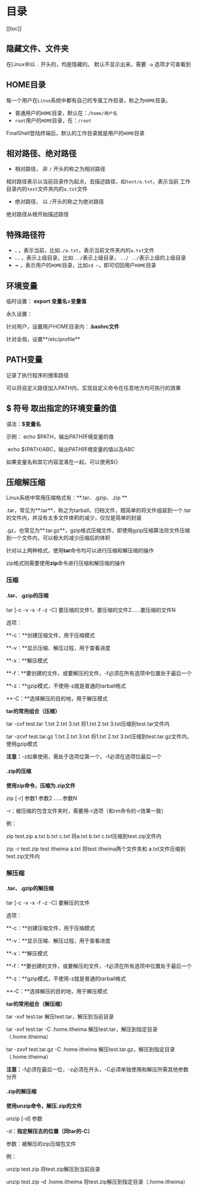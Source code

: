 # 目录

[[toc]]

## **隐藏文件、文件夹**

在Linux中以 `.` 开头的，均是隐藏的。 默认不显示出来，需要 `-a` 选项才可查看到

## **HOME目录**

每一个用户在`Linux`系统中都有自己的专属工作目录，称之为`HOME`目录。 

- 普通用户的`HOME`目录，默认在：`/home/用户名` 
- `root`用户的`HOME`目录，在：`/root` 

FinalShell登陆终端后，默认的工作目录就是用户的`HOME`目录



## **相对路径、绝对路径**

- 相对路径， 非  `/`  开头的称之为相对路径 

相对路径表示以当前目录作为起点，去描述路径，如`test/a.txt`，表示当前 工作目录内的`test`文件夹内的`a.txt`文件 

- 绝对路径， 以 `/`开头的称之为绝对路径 

绝对路径从根开始描述路径  

## **特殊路径符**

- **.** ，表示当前，比如`./a.txt`，表示当前文件夹内的`a.txt`文件 
- **. .** ，表示上级目录，比如 `../`表示上级目录， `../ ../`表示上级的上级目录 
- **~** ，表示用户的`HOME`目录，比如`cd ~`，即可切回用户`HOME`目录  

## 环境变量


临时设置： **export 变量名=变量值**

永久设置：

针对用户，设置用户HOME目录内：**.bashrc文件**

针对全局，设置**/etc/profile**


## PATH变量


记录了执行程序的搜索路径 

可以将自定义路径加入PATH内，实现自定义命令在任意地方均可执行的效果 


## $ 符号 取出指定的环境变量的值


语法：**$变量名** 

示例： echo $PATH，输出PATH环境变量的值 

​           echo ${PATH}ABC，输出PATH环境变量的值以及ABC 

如果变量名和其它内容混淆在一起，可以使用${} 


## 压缩解压缩

Linux系统中常用压缩格式有：**.tar、.gzip、.zip **

.tar，常见为**.tar**，称之为tarball，归档文件，既简单的将文件组装到一个.tar的文件内，并没有太多文件体积的减少，仅仅是简单的封装

.gz，也常见为**.tar.gz**，gzip格式压缩文件，即使用gzip压缩算法将文件压缩到一个文件内，可以极大的减少压缩后的体积

针对以上两种格式，使用**tar**命令均可以进行压缩和解压缩的操作

zip格式则需要使用**zip**命令进行压缩和解压缩的操作

### 压缩

#### **.tar、.gzip的压缩**

tar [-c -v -x -f -z -C] 要压缩的文件1，要压缩的文件2……要压缩的文件N

选项：

**-c：**创建压缩文件，用于压缩模式

**-v：**显示压缩、解压过程，用于查看进度

**-x：**解压模式

**-f：**要创建的文件，或要解压的文件，-f必须在所有选项中位置处于最后一个

**-z：**gzip模式，不使用-z就是普通的tarball格式

**-C：**选择解压的目的地，用于解压模式

**tar的常用组合（压缩）**

tar -cvf test.tar 1.txt 2.txt 3.txt	将1.txt 2.txt 3.txt压缩到test.tar文件内

tar -zcvf test.tar.gz 1.txt 2.txt 3.txt	将1.txt 2.txt 3.txt压缩到test.tar.gz文件内，使用gzip模式

**注意：**-z如果使用，需处于选项位第一个。-f必须在选项位最后一个

#### **.zip的压缩**

**使用zip命令，压缩为.zip文件**

zip [-r] 参数1 参数2 ……参数N

-r：被压缩的包含文件夹时，需要用-r选项（和rm命令的-r效果一致）

例：

zip test.zip a.txt b.txt c.txt	将a.txt b.txt c.txt压缩到test.zip文件内

zip -r test.zip test itheima a.txt	将test itheima两个文件夹和 a.txt文件压缩到test.zip文件内


### 解压缩

#### **.tar、.gzip的解压缩**

tar [-c -v -x -f -z -C] 要解压的文件

选项：

**-c：**创建压缩文件，用于压缩模式

**-v：**显示压缩、解压过程，用于查看进度

**-x：**解压模式

**-f：**要创建的文件，或要解压的文件，-f必须在所有选项中位置处于最后一个

**-z：**gzip模式，不使用-z就是普通的tarball格式

**-C：**选择解压的目的地，用于解压模式

**tar的常用组合（解压缩）**

tar -xvf test.tar	解压test.tar，解压到当前目录

tar -xvf test.tar -C .home.itheima	解压test.tar，解压到指定目录（.home.itheima）

tar -zxvf test.tar.gz -C .home.itheima	解压test.tar.gz，解压到指定目录（.home.itheima）

**注意：**-f必须在最后一位，-z必须在开头，-C必须单独使用和解压所需其他参数分开

#### **.zip的解压缩**

**使用unzip命令，解压.zip的文件**

unzip [-d] 参数

-d：**指定解压去的位置（同tar的-C）**

参数：被解压的zip压缩包文件

例：

unzip test.zip	将test.zip解压到当前目录

unzip test.zip -d .home.itheima	将test.zip解压到指定目录（.home.itheima）

